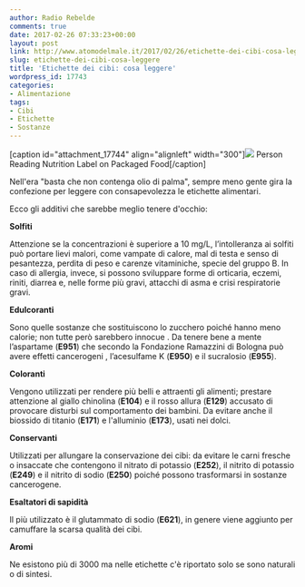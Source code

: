```yaml
---
author: Radio Rebelde
comments: true
date: 2017-02-26 07:33:23+00:00
layout: post
link: http://www.atomodelmale.it/2017/02/26/etichette-dei-cibi-cosa-leggere/
slug: etichette-dei-cibi-cosa-leggere
title: 'Etichette dei cibi: cosa leggere'
wordpress_id: 17743
categories:
- Alimentazione
tags:
- Cibi
- Etichette
- Sostanze
---
```


[caption id="attachment_17744" align="alignleft" width="300"]![](http://www.atomodelmale.it/wp-content/uploads/2017/02/etichette-alimentari-ecco-come-decifrarle-e-non-farsi-ingannare-300x168.jpg) Person Reading Nutrition Label on Packaged Food[/caption]

Nell'era "basta che non contenga olio di palma", sempre meno gente gira la confezione per leggere con consapevolezza le etichette alimentari.

Ecco gli additivi che sarebbe meglio tenere d'occhio:

**Solfiti**

Attenzione se la concentrazioni è superiore a 10 mg/L, l’intolleranza ai solfiti può portare lievi malori, come vampate di calore, mal di testa e senso di pesantezza, perdita di peso e carenze vitaminiche, specie del gruppo B. In caso di allergia, invece, si possono sviluppare forme di orticaria, eczemi, riniti, diarrea e, nelle forme più gravi, attacchi di asma e crisi respiratorie gravi.

**Edulcoranti**

Sono quelle sostanze che sostituiscono lo zucchero poiché hanno meno calorie; non tutte però sarebbero innocue . Da tenere bene a mente l’aspartame (**E951**) che secondo la Fondazione Ramazzini di Bologna può avere effetti cancerogeni , l’acesulfame K (**E950**) e il sucralosio (**E955**).

**Coloranti**

Vengono utilizzati per rendere più belli e attraenti gli alimenti; prestare attenzione al giallo chinolina (**E104**) e il rosso allura (**E129**) accusato di provocare disturbi sul comportamento dei bambini. Da evitare anche il biossido di titanio (**E171**) e l'alluminio (**E173**), usati nei dolci.



**Conservanti**

Utilizzati per allungare la conservazione dei cibi: da evitare le carni fresche o insaccate che contengono il nitrato di potassio (**E252**), il nitrito di potassio (**E249**) e il nitrito di sodio (**E250**) poiché possono trasformarsi in sostanze cancerogene.

**Esaltatori di sapidità**

Il più utilizzato è il glutammato di sodio (**E621**), in genere viene aggiunto per camuffare la scarsa qualità dei cibi.

**Aromi**

Ne esistono più di 3000 ma nelle etichette c'è riportato solo se sono naturali o di sintesi.
